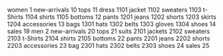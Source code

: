 women 1
    new-arrivals 10
    tops 11
        dress 1101
        jacket 1102
        sweaters 1103
        t-Shirts 1104
        shirts 1105
    bottoms 12
        pants 1201
        jeans 1202
        shorts 1203
        skirts 1204
    accessories 13
        bags 1301
        hats 1302
        belts 1303
        gloves 1304
    shoes 14
    sales 19
men 2
    new-arrivals 20
    tops 21
        suits 2101
        jackets 2102
        sweaters 2103
        t-Shirts 2104
        shirts 2105
    bottoms 22
        pants 2201
        jeans 2202 
        shorts 2203
    accessories 23
        bag 2301
        hats 2302
        belts 2303
    shoes 24
    sales 25